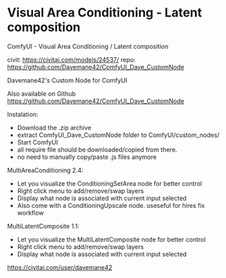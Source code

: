Visual Area Conditioning - Latent composition
========================
ComfyUI - Visual Area Conditioning / Latent composition

civit: https://civitai.com/models/24537/
repo: https://github.com/Davemane42/ComfyUI_Dave_CustomNode

Davemane42's Custom Node for ComfyUI

Also available on Github https://github.com/Davemane42/ComfyUI_Dave_CustomNode

Instalation:
* Download the .zip archive
* extract ComfyUI_Dave_CustomNode folder to ComfyUI/custom_nodes/
* Start ComfyUI
* all require file should be downloaded/copied from there.
* no need to manually copy/paste .js files anymore

MultiAreaConditioning 2.4:
* Let you visualize the ConditioningSetArea node for better control
* Right click menu to add/remove/swap layers
* Display what node is associated with current input selected
* Also come with a ConditioningUpscale node. useseful for hires fix workflow

MultiLatentComposite 1.1:
* Let you visualize the MultiLatentComposite node for better control
* Right click menu to add/remove/swap layers
* Display what node is associated with current input selected

https://civitai.com/user/davemane42
